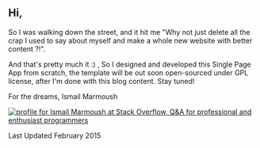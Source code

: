 ## Hi, 

So I was walking down the street, and it hit me "Why not just delete all the crap I used to say about myself and make a whole new website with better content ?!".

And that's pretty much it :) , So I designed and developed this Single Page App from scratch, the template will be out soon open-sourced under GPL license, after I'm done with this blog content. Stay tuned!


For the dreams,
Ismail Marmoush

[![profile for Ismail Marmoush at Stack Overflow, Q&A for professional and enthusiast programmers](http://stackoverflow.com/users/flair/263215.png "profile for Ismail Marmoush at Stack Overflow, Q&A for professional and enthusiast programmers")](http://stackoverflow.com/users/263215/ismail-marmoush)


Last Updated February 2015
